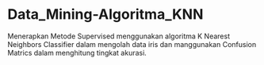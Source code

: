 # Data_Mining-Algoritma_KNN
Menerapkan Metode Supervised menggunakan algoritma K Nearest Neighbors Classifier dalam mengolah data iris dan manggunakan Confusion Matrics dalam menghitung tingkat akurasi.
